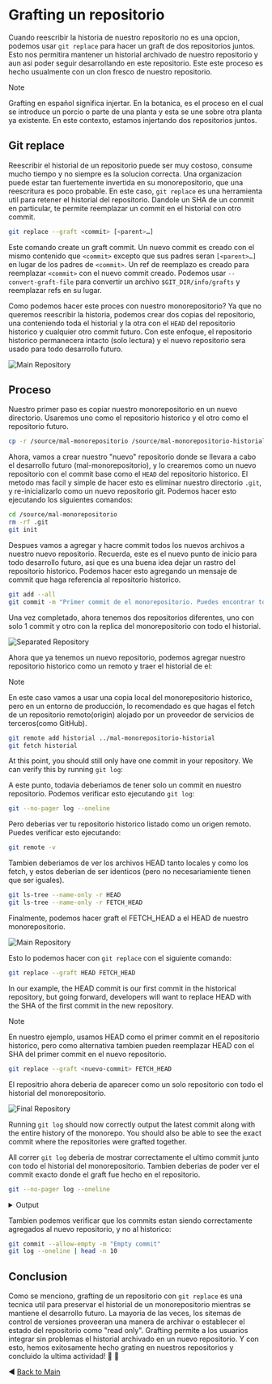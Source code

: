 
# Grafting un repositorio

Cuando reescribir la historia de nuestro repositorio no es una opcion, podemos usar `git replace` para hacer un graft de dos repositorios juntos. Esto nos permitira mantener un historial archivado de nuestro repositorio y aun asi poder seguir desarrollando en  este repositorio. Este este proceso es hecho usualmente con un clon fresco de nuestro repositorio.

> [!NOTE]
> Grafting en español significa injertar. En la botanica, es el proceso en el cual se introduce un porcio o parte de una planta y esta se une sobre otra planta ya existente. En este contexto, estamos injertando dos repositorios juntos.

## Git replace

Reescribir el historial de un repositorio puede ser muy costoso, consume mucho tiempo y no siempre es la solucion correcta. Una organizacion puede estar tan fuertemente invertida en su monorepositorio, que una reescritura es poco probable. En este caso, `git replace` es una herramienta util para retener el historial del repositorio. Dandole un SHA de un commit en particular, te permite reemplazar un commit en el historial con otro commit.

```bash
git replace --graft <commit> [<parent>…​]
```

Este comando create un graft commit. Un nuevo commit es creado con el mismo contenido que `<commit>` excepto que sus padres seran `[<parent>…​]` en lugar de los padres de `<commit>`. Un ref de reemplazo es creado para reemplazar `<commit>` con el nuevo commit creado.
Podemos usar `--convert-graft-file` para convertir un archivo `$GIT_DIR/info/grafts` y reemplazar refs en su lugar.

Como podemos hacer este proces con nuestro monorepositorio? Ya que no queremos reescribir la historia, podemos crear dos copias del repositorio, una conteniendo toda el historial y la otra con el `HEAD` del repositorio historico y cualquier otro commit futuro. Con este enfoque, el repositorio historico permanecera intacto (solo lectura) y el nuevo repositorio sera usado para todo desarrollo futuro.

![Main Repository](../images/main_transparent.png "Main Repository")

## Proceso

Nuestro primer paso es copiar nuestro monorepositorio en un nuevo directorio. Usaremos uno como el repositorio historico y el otro como el repositorio futuro.

```bash
cp -r /source/mal-monorepositorio /source/mal-monorepositorio-historial
```

Ahora, vamos a crear nuestro "nuevo" repositorio donde se llevara a cabo el desarrollo futuro (mal-monorepositorio), y lo crearemos como un nuevo repositorio con el commit base como el `HEAD` del repositorio historico. El metodo mas facil y simple de hacer esto es eliminar nuestro directorio `.git`, y re-inicializarlo como un nuevo repositorio git. Podemos hacer esto ejecutando los siguientes comandos:

```bash
cd /source/mal-monorepositorio
rm -rf .git
git init
```

Despues vamos a agregar y hacre commit todos los nuevos archivos a nuestro nuevo repositorio. Recuerda, este es el nuevo punto de inicio para todo desarrollo futuro, asi que es una buena idea dejar un rastro del repositorio historico. Podemos hacer esto agregando un mensaje de commit que haga referencia al repositorio historico.

```bash
git add --all
git commit -m "Primer commit de el monorepositorio. Puedes encontrar todo el historial de el repositorio aqui https://github.com/devopsdaysmedellin/monorepositorio"
```

Una vez completado, ahora tenemos dos repositorios diferentes, uno con solo 1 commit y otro con la replica del monorepositorio con todo el historial.

![Separated Repository](../images/separated_transparent.png "Main Repository")

Ahora que ya tenemos un nuevo repositorio, podemos agregar nuestro repositorio historico como un remoto y traer el historial de el:

>[!NOTE]
> En este caso vamos a usar una copia local del monorepositorio historico, pero en un entorno de producción, lo recomendado es que hagas el fetch de un repositorio remoto(origin) alojado por un proveedor de servicios de terceros(como GitHub).

```bash
git remote add historial ../mal-monorepositorio-historial
git fetch historial
```

At this point, you should still only have one commit in your repository. We can verify this by running `git log`:

A este punto, todavia deberiamos de tener solo un commit en nuestro repositorio. Podemos verificar esto ejecutando `git log`:

```bash
git --no-pager log --oneline
```

Pero deberias ver tu repositorio historico listado como un origen remoto. Puedes verificar esto ejecutando:

```bash
git remote -v
```

Tambien deberiamos de ver los archivos HEAD tanto locales y como los fetch, y estos deberian de ser identicos (pero no necesariamiente tienen que ser iguales).

```bash
git ls-tree --name-only -r HEAD
git ls-tree --name-only -r FETCH_HEAD
```


Finalmente, podemos hacer graft el FETCH_HEAD a el HEAD de nuestro monorepositorio.

![Main Repository](../images/grafted_transparent.png "Main Repository")

Esto lo podemos hacer con `git replace` con el siguiente comando:

```bash
git replace --graft HEAD FETCH_HEAD
```

In our example, the HEAD commit is our first commit in the historical repository, but going forward, developers will want to replace HEAD with the SHA of the first commit in the new repository. 

> [!NOTE]
> En nuestro ejemplo, usamos HEAD como el primer commit en el repositorio historico, pero como alternativa tambien pueden reemplazar HEAD con el SHA del primer commit en el nuevo repositorio.

```bash
git replace --graft <nuevo-commit> FETCH_HEAD
```

El repositrio ahora deberia de aparecer como un solo repositorio con todo el historial del monorepositorio.

![Final Repository](../images/final_transparent.png "Final Repository")

Running `git log` should now correctly output the latest commit along with the entire history of the monorepo. You should also be able to see the exact commit where the repositories were grafted together.

All correr `git log` deberia de mostrar correctamente el ultimo commit junto con todo el historial del monorepositorio. Tambien deberias de poder ver el commit exacto donde el graft fue hecho en el repositorio.

```bash
git --no-pager log --oneline
```

<details><summary>Output</summary>

```bash
b6f65f59 (HEAD -> main, replaced, origin/main) Primer commit de el monorepositorio. Puedes encontrar todo el historial de el repositorio aqui https://github.com/devopsdaysmedellin/monorepositorio
332addd (historial/main) removiendo backup
73f627b usando fmt para imprimir mensaje
ee31768 Merge pull request #1 from devopsdaysmedellin/amenocal/README
b4cf337 agregar README
4a86093 imprimir el mensaje
4fa2962 mensaje
d56d6b4 init cli
f9a40dc Initial commit
```

</details>

Tambien podemos verificar que los commits estan siendo correctamente agregados al nuevo repositorio, y no al historico:

```bash
git commit --allow-empty -m "Empty commit"
git log --oneline | head -n 10
```

## Conclusion


Como se menciono, grafting de un repositorio con `git replace` es una tecnica util para preservar el historial de un monorepositorio mientras se mantiene el desarrollo futuro. La mayoria de las veces, los sitemas de control de versiones proveeran una manera de archivar o establecer el estado del repositorio como "read only". Grafting permite a los usuarios integrar sin problemas el historial archivado en un nuevo repositorio. Y con esto, hemos exitosamente hecho grating en nuestros repositorios y concluido la ultima actividad! 🎉 🎉

:arrow_backward: [Back to Main](../README.md)